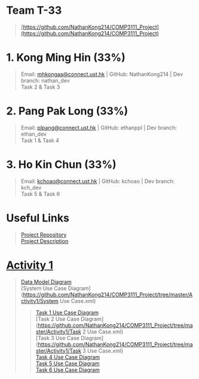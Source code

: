 # Team T-33

> [https://github.com/NathanKong214/COMP3111_Project](https://github.com/NathanKong214/COMP3111_Project)

# 1. Kong Ming Hin (33%)
> Email: mhkongaa@connect.ust.hk | GitHub: NathanKong214 | Dev branch: nathan_dev  
> Task 2 & Task 3

# 2. Pang Pak Long (33%)
> Email: plpang@connect.ust.hk | GitHub: ethanppl | Dev branch: ethan_dev  
> Task 1 & Task 4

# 3. Ho Kin Chun (33%)
> Email: kchoao@connect.ust.hk | GitHub: kchoao | Dev branch:  kch_dev  
> Task 5 & Task 6


# Useful Links

> [Project Repository](https://github.com/NathanKong214/COMP3111_Project/)  
> [Project Description](https://course.cse.ust.hk/comp3111/Project/comp3111_project_s2020.pdf)  

# [Activity 1](https://github.com/NathanKong214/COMP3111_Project/tree/master/Activity1)

> [Data Model Diagram](https://github.com/NathanKong214/COMP3111_Project/tree/master/Activity1/)  
> [System Use Case Diagram](https://github.com/NathanKong214/COMP3111_Project/tree/master/Activity1/System Use Case.xml)  
>> [Task 1 Use Case Diagram](https://github.com/NathanKong214/COMP3111_Project/tree/master/Activity1/)  
>> [Task 2 Use Case Diagram](https://github.com/NathanKong214/COMP3111_Project/tree/master/Activity1/Task 2 Use Case.xml)  
>> [Task 3 Use Case Diagram](https://github.com/NathanKong214/COMP3111_Project/tree/master/Activity1/Task 3 Use Case.xml)  
>> [Task 4 Use Case Diagram](https://github.com/NathanKong214/COMP3111_Project/tree/master/Activity1/)  
>> [Task 5 Use Case Diagram](https://github.com/NathanKong214/COMP3111_Project/tree/master/Activity1/)  
>> [Task 6 Use Case Diagram](https://github.com/NathanKong214/COMP3111_Project/tree/master/Activity1/)  
